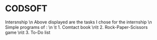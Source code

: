 # CODSOFT
Intersnship 
\n Above displayed are the tasks I chose for the internship 
\n Simple programs of : \n
       \t 1. Comtact book
     \n\t 2. Rock-Paper-Scissors game 
     \n\t 3. To-Do list
